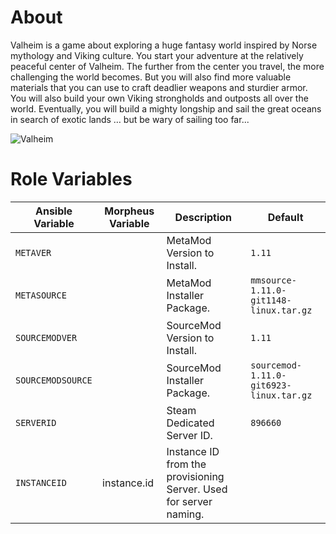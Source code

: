# About
Valheim is a game about exploring a huge fantasy world inspired by Norse mythology and Viking culture. You start your adventure at the relatively peaceful center of Valheim. The further from the center you travel, the more challenging the world becomes. But you will also find more valuable materials that you can use to craft deadlier weapons and sturdier armor. You will also build your own Viking strongholds and outposts all over the world. Eventually, you will build a mighty longship and sail the great oceans in search of exotic lands … but be wary of sailing too far...

![Valheim](https://news.xbox.com/en-us/wp-content/uploads/sites/2/2022/09/Valheim-89638100f039b88a24b7.jpg)

# Role Variables
| Ansible Variable | Morpheus Variable | Description | Default |
| --- | --- | --- | --- |
|`METAVER`||MetaMod Version to Install.| `1.11` |
|`METASOURCE`||MetaMod Installer Package.| `mmsource-1.11.0-git1148-linux.tar.gz` |
|`SOURCEMODVER`||SourceMod Version to Install.| `1.11`|
|`SOURCEMODSOURCE`||SourceMod Installer Package.|`sourcemod-1.11.0-git6923-linux.tar.gz`|
|`SERVERID`||Steam Dedicated Server ID.|`896660`|
|`INSTANCEID`|instance.id|Instance ID from the provisioning Server. Used for server naming.||